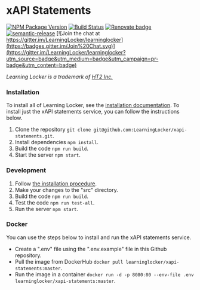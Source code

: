 # xAPI Statements

[![NPM Package Version](https://badge.fury.io/js/xapi-statements.svg)](https://www.npmjs.com/package/xapi-statements)
[![Build Status](https://travis-ci.org/LearningLocker/xapi-statements.svg?branch=master)](https://travis-ci.org/LearningLocker/xapi-statements)
[![Renovate badge](https://img.shields.io/badge/Renovate-enabled-brightgreen.svg)](https://renovateapp.com/)
[![semantic-release](https://img.shields.io/badge/%20%20%F0%9F%93%A6%F0%9F%9A%80-semantic--release-e10079.svg)](https://github.com/semantic-release/semantic-release)
[![Join the chat at https://gitter.im/LearningLocker/learninglocker](https://badges.gitter.im/Join%20Chat.svg)](https://gitter.im/LearningLocker/learninglocker?utm_source=badge&utm_medium=badge&utm_campaign=pr-badge&utm_content=badge)

*Learning Locker is a trademark of [HT2 Inc.](http://ht2labs.com)*

### Installation
To install all of Learning Locker, see the [installation documentation](http://docs.learninglocker.net/guides-installing/). To install just the xAPI statements service, you can follow the instructions below.

1. Clone the repository `git clone git@github.com:LearningLocker/xapi-statements.git`.
1. Install dependencies `npm install`.
1. Build the code `npm run build`.
1. Start the server `npm start`.

### Development
1. Follow [the installation procedure](#installation).
1. Make your changes to the "src" directory.
1. Build the code `npm run build`.
1. Test the code `npm run test-all`.
1. Run the server `npm start`.

### Docker
You can use the steps below to install and run the xAPI statements service.

- Create a ".env" file using the ".env.example" file in this Github repository.
- Pull the image from DockerHub `docker pull learninglocker/xapi-statements:master`.
- Run the image in a container `docker run -d -p 8080:80 --env-file .env learninglocker/xapi-statements:master`.
